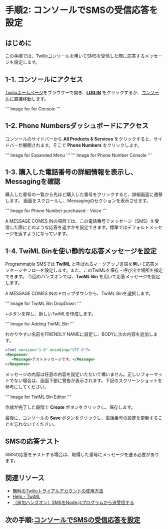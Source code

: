#  手順2: コンソールでSMSの受信応答を設定
## はじめに
この手順では、Twilioコンソールを用いてSMSを受信した際に応答するメッセージを設定します。

## 1-1. コンソールにアクセス
[Twilioホームページ](https://www.twilio.com/)をブラウザーで開き、[__LOG IN__](https://www.twilio.com/login) をクリックするか、[コンソール](https://www.twilio.com/console)に直接移動します。

''' Image for for Console '''

## 1-2. Phone Numbersダッシュボードにアクセス
コンソールのサイドバーから __All Products & Services__ をクリックすると、サイドバーが展開されます。そこで __Phone Numbers__ をクリックします。

''' Image for Expanded Menu '''
''' Image for Phone Number Console '''

## 1-3. 購入した電話番号の詳細情報を表示し、Messagingを確認
購入した番号の一覧から先ほど購入した番号をクリックすると、詳細画面に遷移します。
画面をスクロールし、Messagingのセクションを表示させます。

''' Image for Phone Number purchased - Voice '''

A MESSAGE COMES INの項目では、この電話番号でメッセージ（SMS）を受信した際にどのような応答を返すかを設定できます。標準ではデフォルトメッセージを返すようになっています。

## 1-4. TwiML Binを使い静的な応答メッセージを設定
Programmable SMSでは __TwiML__ と呼ばれるマークアップ言語を用いて応答メッセージやフローを設定します。また、このTwiMLを保存・呼び出す場所を指定できます。
今回のハンズオンでは、__TwiML Bin__ を用いて応答メッセージを設定します。

A MESSAGE COMES INのドロップダウンから、TwiML Binを選択します。

''' Image for TwiML Bin DropDown '''

+ボタンを押し、新しいTwiMLを作成します。

''' Image for Adding TwiML Bin '''

わかりやすい名前をFRIENDLY NAMEに設定し、BODYに次の内容を追加します。

```xml 
<?xml version="1.0" encoding="UTF-8"?>
<Response>
   <Message>テストメッセージです。</Message>
</Response> 
```
メッセージの内容は任意の内容を設定いただいて構いません。正しいフォーマットでない場合は、画面下部に警告が表示されます。下記のスクリーンショットを参考にしてください。

''' Image for TwiML Bin Editor '''

作成が完了した段階で __Create__ ボタンをクリックし、保存します。

最後に、コンソールの __Save__ ボタンをクリックし、電話番号の設定を更新することを忘れないでください。


## SMSの応答テスト
SMSの応答をテストする場合は、取得した番号にメッセージを送る必要があります。

## 関連リソース

- [無料のTwilioトライアルアカウントの使用方法](https://jp.twilio.com/docs/usage/tutorials/how-to-use-your-free-trial-account)
- [Help - TwiML](https://jp.twilio.com/docs/voice/twiml)
- [（追加ハンズオン）SMSをNode.jsプログラムから送受信する]()

## 次の手順:[コンソールでSMSの受信応答を設定](./02-02-ReceiveSMS.md)